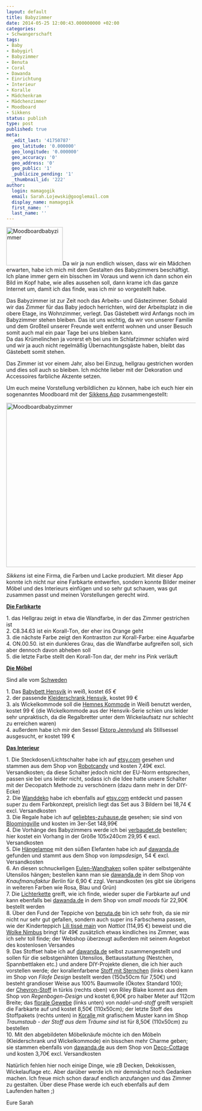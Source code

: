 ```yaml
---
layout: default
title: Babyzimmer
date: 2014-05-25 12:00:43.000000000 +02:00
categories:
- Schwangerschaft
tags:
- Baby
- Babygirl
- Babyzimmer
- Benuta
- Coral
- Dawanda
- Einrichtung
- Interieur
- Koralle
- Mädchenkram
- Mädchenzimmer
- Moodboard
- Sikkens
status: publish
type: post
published: true
meta:
  _edit_last: '41750787'
  geo_latitude: '0.000000'
  geo_longitude: '0.000000'
  geo_accuracy: '0'
  geo_address: '0'
  geo_public: '1'
  _publicize_pending: '1'
  _thumbnail_id: '222'
author:
  login: mamagogik
  email: Sarah.Lojewski@googlemail.com
  display_name: mamagogik
  first_name: ''
  last_name: ''
---
```

<p><a href="https://mamagogik.files.wordpress.com/2014/05/20140525-134133-49293069.jpg"><img class="alignleft size-thumbnail wp-image-222" src="{{ site.url }}/images/20140525-134133-49293069.jpg" alt="Moodboardbabyzimmer" width="150" height="102" /></a>Da wir ja nun endlich wissen, dass wir ein Mädchen erwarten, habe ich mich mit dem Gestalten des Babyzimmers beschäftigt. Ich plane immer gern ein bisschen im Voraus und wenn ich dann schon ein Bild im Kopf habe, wie alles aussehen soll, dann krame ich das ganze Internet um, damit ich das finde, was ich mir so vorgestellt habe.</p>
<p><!--more--></p>
<p>Das Babyzimmer ist zur Zeit noch das Arbeits- und Gästezimmer. Sobald wir das Zimmer für das Baby jedoch herrichten, wird der Arbeitsplatz in die obere Etage, ins Wohnzimmer, verlegt. Das Gästebett wird Anfangs noch im Babyzimmer stehen bleiben. Das ist uns wichtig, da wir von unserer Familie und dem Großteil unserer Freunde weit entfernt wohnen und unser Besuch somit auch mal ein paar Tage bei uns bleiben kann.<br />
Da das Krümelinchen ja vorerst eh bei uns im Schlafzimmer schlafen wird und wir ja auch nicht regelmäßig Übernachtungsgäste haben, bleibt das Gästebett somit stehen.</p>
<p>Das Zimmer ist vor einem Jahr, also bei Einzug, hellgrau gestrichen worden und dies soll auch so bleiben. Ich möchte lieber mit der Dekoration und Accessoires farbliche Akzente setzen.</p>
<p>Um euch meine Vorstellung verbildlichen zu können, habe ich euch hier ein sogenanntes Moodboard mit der <a href="http://www.sikkens.de/service/apps">Sikkens App</a> zusammengestellt:</p>
<p><a href="https://mamagogik.files.wordpress.com/2014/05/20140525-134133-49293069.jpg"><img class="aligncenter size-large wp-image-222" src="{{ site.url }}/images/20140525-134133-49293069.jpg" alt="Moodboardbabyzimmer" width="640" height="437" /></a></p>
<p><em>Sikkens</em> ist eine Firma, die Farben und Lacke produziert. Mit dieser App konnte ich nicht nur eine Farbkarte entwerfen, sondern konnte Bilder meiner Möbel und des Interieurs einfügen und so sehr gut schauen, was gut zusammen passt und meinen Vorstellungen gerecht wird.</p>
<p><strong><span style="text-decoration:underline;">Die Farbkarte</span></strong></p>
<p>1. das Hellgrau zeigt in etwa die Wandfarbe, in der das Zimmer gestrichen ist<br />
2. C8.34.63 ist ein Korall-Ton, der eher ins Orange geht<br />
3. die nächste Farbe zeigt den Kontrastton zur Korall-Farbe: eine Aquafarbe<br />
4. ON.00.50. ist ein dunkleres Grau, das die Wandfarbe aufgreifen soll, sich aber dennoch davon abheben soll<br />
5. die letzte Farbe stellt den Korall-Ton dar, der mehr ins Pink verläuft</p>
<p><strong><span style="text-decoration:underline;">Die Möbel</span></strong></p>
<p>Sind alle vom <a href="http://www.ikea.com/de/de/">Schweden</a></p>
<p>1. Das <a href="http://www.ikea.com/de/de/catalog/products/20248533/">Babybett Hensvik</a> in weiß, kostet <em>65 €</em><br />
2. der passende <a href="http://www.ikea.com/de/de/catalog/products/90111391/">Kleiderschrank Hensvik</a>, kostet 99 €<br />
3. als Wickelkommode soll die <a href="http://www.ikea.com/de/de/catalog/products/10242635/">Hemnes Kommode</a> in Weiß benutzt werden, kostet 99 € (die Wickelkommode aus der Hensvik-Serie schien uns leider sehr unpraktisch, da die Regalbretter unter dem Wickelaufsatz nur schlecht zu erreichen waren)<br />
4. außerdem habe ich mir den Sessel <a href="http://www.ikea.com/de/de/catalog/products/S29894872/">Ektorp Jennylund</a> als Stillsessel ausgesucht, er kostet 199 €</p>
<p><strong><span style="text-decoration:underline;">Das Interieur</span></strong></p>
<p>1. Die Steckdosen/Lichtschalter habe ich auf <a href="https://www.etsy.com/de/?ref=si_home">etsy.com</a> gesehen und stammen aus dem Shop von <a href="https://www.etsy.com/de/listing/156172730/lily-of-the-valley-leichte-schalter?ref=shop_home_active_4">Robotcandy</a> und kosten 7,49€ excl. Versandkosten; da diese Schalter jedoch nicht der EU-Norm entsprechen, passen sie bei uns leider nicht, sodass ich die Idee hatte unsere Schalter mit der Decopatch Methode zu verschönern (dazu dann mehr in der DIY-Ecke)<br />
2. Die <a href="https://www.etsy.com/de/listing/179590690/baby-nursery-wall-art-aqua-coral-gray">Wanddeko</a> habe ich ebenfalls auf <a href="http://www.etsy.com">etsy.com</a> entdeckt und passen super zu dem Farbkonzept, preislich liegt das Set aus 3 Bildern bei 18,74 € excl. Versandkosten<br />
3. Die Regale habe ich auf <a href="http://www.geliebtes-zuhause.de/Bloomingville/Wohnen/Holzhaus-im-3er-Set-grau-lemon-rosa-von-Bloomingville::16103.html?utm_source=google_base&amp;utm_medium=CPC&amp;utm_campaign=psm_feed&amp;gclid=CIPxsIW-tb4CFSEewwodrFsArQ">geliebtes-zuhause.de</a> gesehen; sie sind von <a href="http://www.bloomingville.com">Bloomingville</a> und kosten im 3er-Set 148,99€<br />
4. Die Vorhänge des Babyzimmers werde ich bei <a href="http://www.vertbaudet.de/organdy-vorhang-mit-applikationen-wei.htm?ProductId=704030002&amp;FiltreCouleur=6350&amp;t=1">verbaudet.de</a> bestellen; hier kostet ein Vorhang in der Größe 105x240cm 29,95 € excl. Versandkosten<br />
5. Die <a href="http://de.dawanda.com/product/8460474-Lampenschirm-mit-grau-weissen-Elefanten-Retro">Hängelampe</a> mit den süßen Elefanten habe ich auf <a href="http://www.dawanda.de">dawanda.de</a> gefunden und stammt aus dem Shop von <em>lampsdesign</em>, 54 € excl. Versandkosten<br />
6. An diesen schnuckeligen <a href="http://de.dawanda.com/product/58674339-Haken-Eule-weiss">Eulen-Wandhaken</a> sollen später selbstgenähte Utensilos hängen; bestellen kann man sie <a href="http://www.dawanda.de">dawanda.de</a> in dem Shop von <em>Knaufmanufaktur Berlin</em> für 6,90 € zzgl. Versandkosten (es gibt sie übrigens in weiteren Farben wie Rosa, Blau und Grün)<br />
7. Die <a href="http://de.dawanda.com/product/46205666-lichterkette---small-moods---komposition-34--">Lichterkette</a> greift, wie ich finde, wieder super die Farbkarte auf und kann ebenfalls bei <a href="http://www.dawanda.de">dawanda.de</a> in dem Shop von <em>small moods</em> für 22,90€ bestellt werden<br />
8. Über den Fund der Teppiche von <a href="http://www.benuta.de">benuta.de</a> bin ich sehr froh, da sie mir nicht nur sehr gut gefallen, sondern auch super ins Farbschema passen, wie der Kinderteppich <a href="http://www.benuta.de/kinderteppiche/kinderteppich_lili_tiss_main_i4_21979_0.htm">Lili tissé main</a> von <em>Nattiot</em> (114,95 €) beweist und die <a href="http://www.benuta.de/kinderteppiche/kinderteppich_nimbus_i4_27441_0.htm">Wolke Nimbus</a> bringt für 49€ zusätzlich etwas kindliches ins Zimmer, was ich sehr toll finde; der Webshop überzeugt außerdem mit seinem Angebot des kostenlosen Versandes<br />
9. Das Stoffset habe ich auf <a href="http://www.dawanda.de">dawanda.de</a> selbst zusammengestellt und sollen für die selbstgenähten Utensilos, Bettausstattung (Nestchen, Spannbettlaken etc.) und andere DIY-Projekte dienen, die ich hier auch vorstellen werde; der korallenfarbene <a href="http://de.dawanda.com/product/58544975-AU-Maison-Baumwollstoff-Star-Giant-Coral">Stoff mit Sternchen</a> (links oben) kann im Shop von <em>Filofe Design</em> bestellt werden (150x50cm für 7,50€) und besteht grandioser Weise aus 100% Baumwolle (Ökotex Standard 100);<br />
der <a href="http://de.dawanda.com/product/45308230-1380m-Riley-Blake-Chevron-tuerkis-large">Chevron-Stoff</a> in türkis (rechts oben) von Riley Blake kommt aus dem Shop von <em>Regenbogen-Design</em> und kostet 6,90€ pro halber Meter auf 112cm Breite; das <a href="http://de.dawanda.com/product/62404479-Art-Gallery-Rapture-Euphloria-Coral">florale Gewebe</a> (links unten) von <em>nadel-und-stoff</em> greift verspielt die Farbkarte auf und kostet 8,50€ (110x50cm); der letzte Stoff des Stoffpakets (rechts unten) in <a href="http://de.dawanda.com/product/53705079-ab-50x110cm---Baumwollstoff-Bungalow-Empress">Koralle </a> mit grafischem Muster kann im Shop <em>Traumstaub - der Stoff aus dem Träume sind</em> ist für 8,50€ (110x50cm) zu bestellen<br />
10. Mit den abgebildeten Möbelknäufe möchte ich den Möbeln (Kleiderschrank und Wickelkommode) ein bisschen mehr Charme geben; sie stammen ebenfalls von <a href="http://www.dawanda.de">dawanda.de</a> aus dem Shop von <a href="http://de.dawanda.com/shop/Deco-Cottage">Deco-Cottage</a> und kosten 3,70€ excl. Versandkosten</p>
<p>Natürlich fehlen hier noch einige Dinge, wie zB Decken, Dekokissen, Wickelauflage etc. Aber darüber werde ich mir demnächst noch Gedanken machen. Ich freue mich schon darauf endlich anzufangen und das Zimmer zu gestalten. Über diese Phase werde ich euch ebenfalls auf dem Laufenden halten ;)</p>
<p>Eure Sarah</p>
<p>&nbsp;</p>
<p>&nbsp;</p>
<p>&nbsp;</p>
<p>&nbsp;</p>
